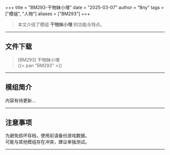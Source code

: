 +++
title = "BM293-干物妹小埋"
date = "2025-03-07"
author = "Bny"
tags = ["模组", "人物"]
aliases = ["BM293"]
+++

> 本文介绍了模组 **干物妹小埋** 的功能与特点。

---

## 文件下载

> [BM293] 干物妹小埋  
{{< pan "BM293" >}}  

---

## 模组简介

>  
内容有待更新...  

---

## 注意事项

>  
为避免损坏存档，使用前请备份游戏数据。  
可能与其他模组存在冲突，建议单独测试。  

---

